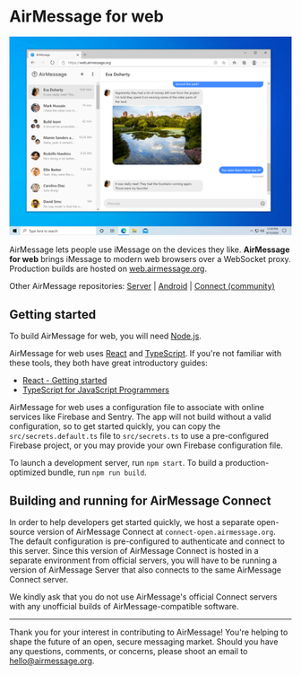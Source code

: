 # AirMessage for web

![AirMessage running on Microsoft Edge](README/windows-web.png)

AirMessage lets people use iMessage on the devices they like.
**AirMessage for web** brings iMessage to modern web browsers over a WebSocket proxy.
Production builds are hosted on [web.airmessage.org](https://web.airmessage.org).

Other AirMessage repositories:
[Server](https://github.com/airmessage/airmessage-server) |
[Android](https://github.com/airmessage/airmessage-android) |
[Connect (community)](https://github.com/airmessage/airmessage-connect-java)

## Getting started

To build AirMessage for web, you will need [Node.js](https://nodejs.org).

AirMessage for web uses [React](https://reactjs.org) and [TypeScript](https://www.typescriptlang.org). If you're not familiar with these tools, they both have great introductory guides:
- [React - Getting started](https://reactjs.org/docs/getting-started.html)
- [TypeScript for JavaScript Programmers](https://www.typescriptlang.org/docs/handbook/typescript-in-5-minutes.html)

AirMessage for web uses a configuration file to associate with online services like Firebase and Sentry.
The app will not build without a valid configuration, so to get started quickly, you can copy the `src/secrets.default.ts` file to `src/secrets.ts` to use a pre-configured Firebase project, or you may provide your own Firebase configuration file.

To launch a development server, run `npm start`. To build a production-optimized bundle, run `npm run build`.

## Building and running for AirMessage Connect

In order to help developers get started quickly, we host a separate open-source version of AirMessage Connect at `connect-open.airmessage.org`.
The default configuration is pre-configured to authenticate and connect to this server.
Since this version of AirMessage Connect is hosted in a separate environment from official servers, you will have to be running a version of AirMessage Server that also connects to the same AirMessage Connect server.

We kindly ask that you do not use AirMessage's official Connect servers with any unofficial builds of AirMessage-compatible software.

---

Thank you for your interest in contributing to AirMessage!
You're helping to shape the future of an open, secure messaging market.
Should you have any questions, comments, or concerns, please shoot an email to [hello@airmessage.org](mailto:hello@airmessage.org).
